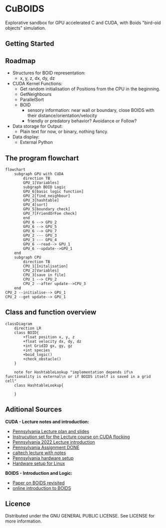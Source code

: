 # CuBOIDS

Explorative sandbox for GPU accelerated C and CUDA, with Boids "bird-oid objects" simulation.

## Getting Started

## Roadmap
- Structures for BOID representation:
   - x, y, z, dx, dy, dz
- CUDA Kernel Functions:
   - Get random initialisation of Positions from the CPU in the beginning.
   - GetNeighbours
   - ParallelSort
   - BOID
      - sensory information: near wall or boundary, close BOIDS with their distance/orientation/velocity
      - friendly or predatory behavior? Avoidance or Follow?
- Data storage for Output:
   - Plain text for now, or binary, nothing fancy.
- Data display:
   - External Python
 
## The program flowchart

```mermaid
flowchart
    subgraph GPU with CUDA
        direction TB
        GPU_1[Variables]
        subgraph BOID Logic
        GPU_6[basic logic function]
        GPU_2[find_neighbour]
        GPU_3[hashtable]
        GPU_4[sort]
        GPU_5[boundary check]
        GPU_7[FriendOrFoe check]
        end
        GPU_6 --> GPU_2
        GPU_6 --> GPU_5
        GPU_6 --> GPU_7
        GPU_2 --- GPU_3
        GPU_3 --- GPU_4
        GPU_6 --read--> GPU_1
        GPU_6 --update-->GPU_1
    end
    subgraph CPU
        direction TB
        CPU_1[Initalisation]
        CPU_2[Variables]
        CPU_3[save in file]
        CPU_1 --> CPU_2
        CPU_2 --after update-->CPU_3
    end
CPU_2 --initialise--> GPU_1
CPU_2 --get update--> GPU_1
```

## Class and function overview
<!-- for documentation of mermaid editor https://mermaid.js.org/syntax/classDiagram.html -->
```mermaid
classDiagram
    direction LR
    class BOID{
        +float position x, y, z
        +float velocity dx, dy, dz
        +int GridID gx, gy, gz
        +int species
        +boid_logic()
        +check_obstacle()
    }

    note for HashtableLookup "implementation depends if\n functionality is external\n or if BOIDS itself is saved in a grid cell"
    class HashtableLookup{
        
    }
```

## Aditional Sources

__CUDA - Lecture notes and introduction:__
- [Pennsylvania Lecture plan and slides](https://cis565-fall-2021.github.io/syllabus/)
- [Instrucution set for the Lecture course on CUDA flocking](https://github.com/CIS565-Fall-2023/Project1-CUDA-Flocking/blob/main/INSTRUCTION.md)
- [Pennsylvania 2022 Lecture introduction](https://github.com/CIS565-Fall-2022/Project1-CUDA-Flocking/blob/main/INSTRUCTION.md)
- [Pennsylvania Assignment DONE](https://github.com/AmanSachan1/CUDA-Boid-Flocking/tree/master)
- [caltech lecture with notes](http://courses.cms.caltech.edu/cs179/)
- [Pennsylvania hardware setup](https://cis565-fall-2022.github.io/setup/)
- [Hardware setup for Linux](https://cis565-fall-2022.github.io/setup-linux/)

__BOIDS - Introduction and Logic:__
- [Paper on BOIDS revisited](https://www.tandfonline.com/doi/full/10.1080/13873950600883485)
- [online introduction to BOIDS](https://betterprogramming.pub/mastering-flock-simulation-with-boids-c-opengl-and-imgui-5a3ddd9cb958)

## Licence

Distributed under the GNU GENERAL PUBLIC LICENSE. See LICENSE for more information.
